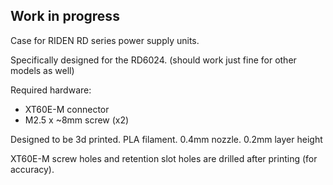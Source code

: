 ## Work in progress

Case for RIDEN RD series power supply units.

Specifically designed for the RD6024. (should work just fine for other models as well)

Required hardware:

- XT60E-M connector
- M2.5 x ~8mm screw (x2)

Designed to be 3d printed. PLA filament. 0.4mm nozzle. 0.2mm layer height

XT60E-M screw holes and retention slot holes are drilled after printing (for accuracy).
